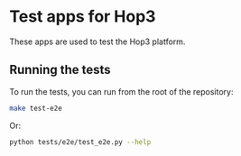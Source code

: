 # Test apps for Hop3

These apps are used to test the Hop3 platform.

## Running the tests

To run the tests, you can run from the root of the repository:

```bash
make test-e2e
```

Or:

```bash
python tests/e2e/test_e2e.py --help
```
